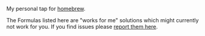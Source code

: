 My personal tap for [homebrew](https://github.com/mxcl/homebrew).

The Formulas listed here are "works for me" solutions which might currently not work for you.
If you find issues please [report them here](https://github.com/keyboardsurfer/homebrew-tap/issues).
